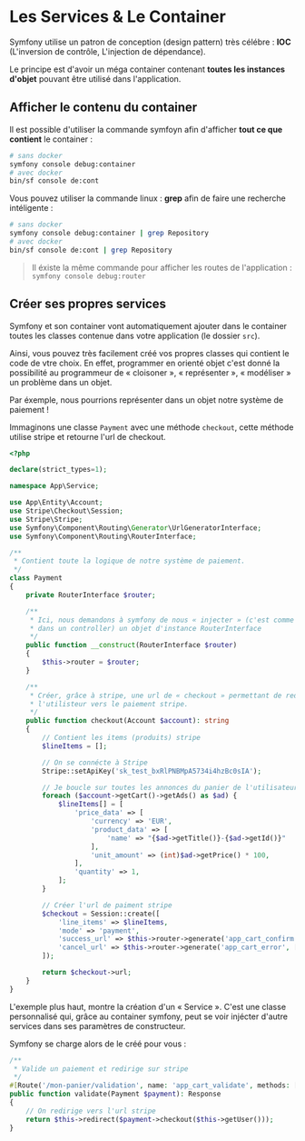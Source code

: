 # Les Services & Le Container

Symfony utilise un patron de conception (design pattern) très célébre : **IOC** (L'inversion de contrôle, L'injection de dépendance).

Le principe est d'avoir un méga container contenant **toutes les instances d'objet** pouvant être utilisé dans l'application.

## Afficher le contenu du container

Il est possible d'utiliser la commande symfoyn afin d'afficher **tout ce que contient** le container :

```bash
# sans docker
symfony console debug:container
# avec docker
bin/sf console de:cont
```

Vous pouvez utiliser la commande linux : **grep** afin de faire une recherche intéligente :

```bash
# sans docker
symfony console debug:container | grep Repository
# avec docker
bin/sf console de:cont | grep Repository
```

> Il éxiste la même commande pour afficher les routes de l'application : `symfony console debug:router`

## Créer ses propres services

Symfony et son container vont automatiquement ajouter dans le container toutes les classes contenue dans votre application (le dossier `src`).

Ainsi, vous pouvez très facilement créé vos propres classes qui contient le code de vtre choix. En effet, programmer en orienté objet c'est donné la possibilité au programmeur de « cloisoner », « représenter », « modéliser » un problème dans un objet.

Par éxemple, nous pourrions représenter dans un objet notre système de paiement !

Immaginons une classe `Payment` avec une méthode `checkout`, cette méthode utilise stripe et retourne l'url de checkout.

```php
<?php

declare(strict_types=1);

namespace App\Service;

use App\Entity\Account;
use Stripe\Checkout\Session;
use Stripe\Stripe;
use Symfony\Component\Routing\Generator\UrlGeneratorInterface;
use Symfony\Component\Routing\RouterInterface;

/**
 * Contient toute la logique de notre système de paiement.
 */
class Payment
{
    private RouterInterface $router;

    /**
     * Ici, nous demandons à symfony de nous « injecter » (c'est comme ce qu'il se passe
     * dans un controller) un objet d'instance RouterInterface
     */
    public function __construct(RouterInterface $router)
    {
        $this->router = $router;
    }

    /**
     * Créer, grâce à stripe, une url de « checkout » permettant de rediriger
     * l'utilisteur vers le paiement stripe.
     */
    public function checkout(Account $account): string
    {
        // Contient les items (produits) stripe
        $lineItems = [];

        // On se connécte à Stripe
        Stripe::setApiKey('sk_test_bxRlPNBMpA5734i4hzBc0sIA');

        // Je boucle sur toutes les annonces du panier de l'utilisateur
        foreach ($account->getCart()->getAds() as $ad) {
            $lineItems[] = [
                'price_data' => [
                    'currency' => 'EUR',
                    'product_data' => [
                        'name' => "{$ad->getTitle()}-{$ad->getId()}"
                    ],
                    'unit_amount' => (int)$ad->getPrice() * 100,
                ],
                'quantity' => 1,
            ];
        }

        // Créer l'url de paiment stripe
        $checkout = Session::create([
            'line_items' => $lineItems,
            'mode' => 'payment',
            'success_url' => $this->router->generate('app_cart_confirm', [], UrlGeneratorInterface::ABSOLUTE_URL),
            'cancel_url' => $this->router->generate('app_cart_error', [], UrlGeneratorInterface::ABSOLUTE_URL),
        ]);

        return $checkout->url;
    }
}
```

L'exemple plus haut, montre la création d'un « Service ». C'est une classe personnalisé qui, grâce au container symfony, peut se voir injécter d'autre services dans ses paramètres de constructeur.

Symfony se charge alors de le créé pour vous :

```php
/**
 * Valide un paiement et redirige sur stripe
 */
#[Route('/mon-panier/validation', name: 'app_cart_validate', methods: ['GET'])]
public function validate(Payment $payment): Response
{
    // On redirige vers l'url stripe
    return $this->redirect($payment->checkout($this->getUser()));
}
```
